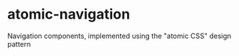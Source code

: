 atomic-navigation
=================

Navigation components, implemented using the "atomic CSS" design pattern
